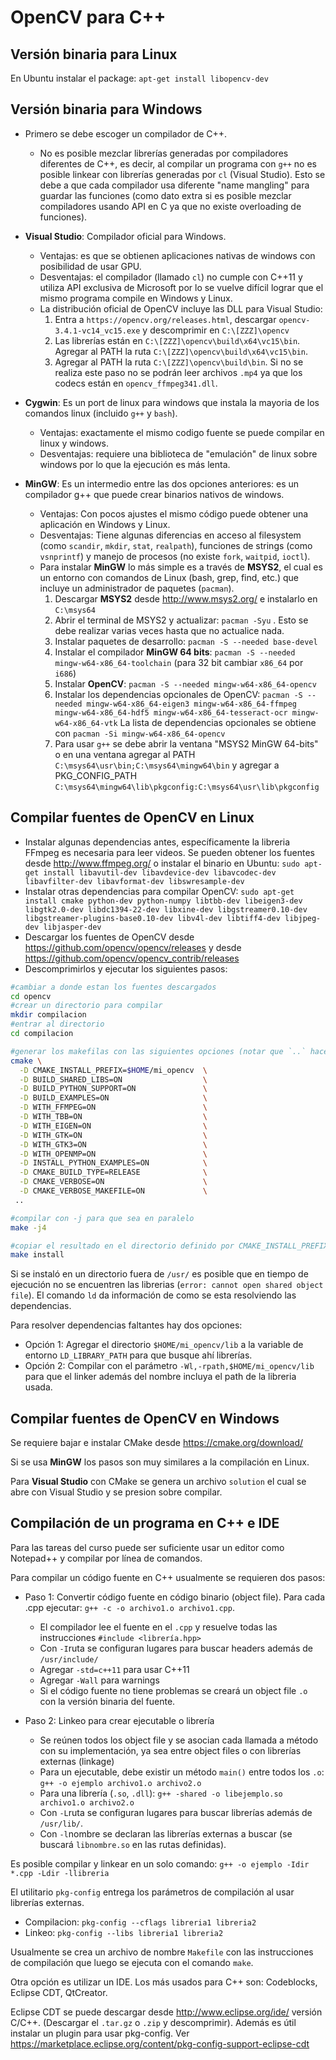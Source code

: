 ﻿# OpenCV para C++

## Versión binaria para Linux

En Ubuntu instalar el package: `apt-get install libopencv-dev`

## Versión binaria para Windows

* Primero se debe escoger un compilador de C++.
	* No es posible mezclar librerías generadas por compiladores diferentes de C++, es decir, al compilar un programa con `g++` no es posible linkear con librerías generadas por `cl` (Visual Studio). Esto se debe a que cada compilador usa diferente "name mangling" para guardar las funciones  (como dato extra si es posible mezclar compiladores usando API en C ya que no existe overloading de funciones).

* **Visual Studio**: Compilador oficial para Windows.
	* Ventajas: es que se obtienen aplicaciones nativas de windows con posibilidad de usar GPU.
	* Desventajas: el compilador (llamado `cl`) no cumple con C++11 y utiliza API exclusiva de Microsoft por lo se vuelve difícil lograr que el mismo programa compile en Windows y Linux.
	* La distribución oficial de OpenCV incluye las DLL para Visual Studio:
		1. Entra a `https://opencv.org/releases.html`, descargar `opencv-3.4.1-vc14_vc15.exe` y descomprimir en `C:\[ZZZ]\opencv`
		2. Las librerías están en `C:\[ZZZ]\opencv\build\x64\vc15\bin`. Agregar al PATH la ruta `C:\[ZZZ]\opencv\build\x64\vc15\bin`.
		3. Agregar al PATH la ruta `C:\[ZZZ]\opencv\build\bin`. Si no se realiza este paso no se podrán leer archivos `.mp4` ya que los codecs están en `opencv_ffmpeg341.dll`.

* **Cygwin**: Es un port de linux para windows que instala la mayoria de los comandos linux (incluido `g++` y `bash`).
	* Ventajas: exactamente el mismo codigo fuente se puede compilar en linux y windows.
	* Desventajas: requiere una biblioteca de "emulación" de linux sobre windows por lo que la ejecución es más lenta.

* **MinGW**: Es un intermedio entre las dos opciones anteriores: es un compilador g++ que puede crear binarios nativos de windows.
	* Ventajas: Con pocos ajustes el mismo código puede obtener una aplicación en Windows y Linux.
	* Desventajas: Tiene algunas diferencias en acceso al filesystem (como `scandir`, `mkdir`, `stat`, `realpath`), funciones de strings (como `vsnprintf`) y manejo de procesos (no existe `fork`, `waitpid`, `ioctl`).
	* Para instalar **MinGW** lo más simple es a través de **MSYS2**, el cual es un entorno con comandos de Linux (bash, grep, find, etc.) que incluye un administrador de paquetes (`pacman`).
		1. Descargar **MSYS2** desde http://www.msys2.org/ e instalarlo en `C:\msys64`
		2. Abrir el terminal de MSYS2 y actualizar: `pacman -Syu` . Esto se debe realizar varias veces hasta que no actualice nada.
		3. Instalar paquetes de desarrollo: `pacman -S --needed base-devel`
		4. Instalar el compilador **MinGW 64 bits**: `pacman -S --needed mingw-w64-x86_64-toolchain` (para 32 bit cambiar `x86_64` por `i686`)
		5. Instalar **OpenCV**: `pacman -S --needed mingw-w64-x86_64-opencv`
		6. Instalar los dependencias opcionales de OpenCV: `pacman -S --needed mingw-w64-x86_64-eigen3 mingw-w64-x86_64-ffmpeg mingw-w64-x86_64-hdf5 mingw-w64-x86_64-tesseract-ocr mingw-w64-x86_64-vtk`  La lista de dependencias opcionales se obtiene con `pacman -Si mingw-w64-x86_64-opencv`
		7. Para usar `g++` se debe abrir la ventana "MSYS2 MinGW 64-bits" o en una ventana agregar al PATH `C:\msys64\usr\bin;C:\msys64\mingw64\bin` y agregar a PKG_CONFIG_PATH `C:\msys64\mingw64\lib\pkgconfig:C:\msys64\usr\lib\pkgconfig`

## Compilar fuentes de OpenCV en Linux

  * Instalar algunas dependencias antes, específicamente la libreria FFmpeg es necesaria para leer videos. Se pueden obtener los fuentes desde http://www.ffmpeg.org/ o instalar el binario en Ubuntu: `sudo apt-get install libavutil-dev libavdevice-dev libavcodec-dev libavfilter-dev libavformat-dev libswresample-dev`
  * Instalar otras dependencias para compilar OpenCV: `sudo apt-get install cmake python-dev python-numpy libtbb-dev libeigen3-dev libgtk2.0-dev libdc1394-22-dev libxine-dev libgstreamer0.10-dev libgstreamer-plugins-base0.10-dev libv4l-dev libtiff4-dev libjpeg-dev libjasper-dev`
  * Descargar los fuentes de OpenCV desde https://github.com/opencv/opencv/releases y desde  https://github.com/opencv/opencv_contrib/releases
  * Descomprimirlos y ejecutar los siguientes pasos:

```bash
#cambiar a donde estan los fuentes descargados
cd opencv
#crear un directorio para compilar
mkdir compilacion
#entrar al directorio
cd compilacion

#generar los makefilas con las siguientes opciones (notar que `..` hace referencia a los fuentes)
cmake \
  -D CMAKE_INSTALL_PREFIX=$HOME/mi_opencv  \
  -D BUILD_SHARED_LIBS=ON                  \
  -D BUILD_PYTHON_SUPPORT=ON               \
  -D BUILD_EXAMPLES=ON                     \
  -D WITH_FFMPEG=ON                        \
  -D WITH_TBB=ON                           \
  -D WITH_EIGEN=ON                         \
  -D WITH_GTK=ON                           \
  -D WITH_GTK3=ON                          \
  -D WITH_OPENMP=ON                        \
  -D INSTALL_PYTHON_EXAMPLES=ON            \
  -D CMAKE_BUILD_TYPE=RELEASE              \
  -D CMAKE_VERBOSE=ON                      \
  -D CMAKE_VERBOSE_MAKEFILE=ON             \
 ..

#compilar con -j para que sea en paralelo
make -j4

#copiar el resultado en el directorio definido por CMAKE_INSTALL_PREFIX
make install
```

Si se instaló en un directorio fuera de `/usr/` es posible que en tiempo de ejecución no se encuentren las librerias (`error: cannot open shared object file`). El comando `ld` da información de como se esta resolviendo las dependencias.

Para resolver dependencias faltantes hay dos opciones:
  * Opción 1: Agregar el directorio `$HOME/mi_opencv/lib` a la variable de entorno `LD_LIBRARY_PATH` para que busque ahí librerías.
  * Opción 2: Compilar con el parámetro `-Wl,-rpath,$HOME/mi_opencv/lib` para que el linker además del nombre incluya el path de la libreria usada.

## Compilar fuentes de OpenCV en Windows

Se requiere bajar e instalar CMake desde https://cmake.org/download/

Si se usa **MinGW** los pasos son muy similares a la compilación en Linux.

Para **Visual Studio** con CMake se genera un archivo `solution` el cual se abre con Visual Studio y se presion sobre compilar.

## Compilación de un programa en C++ e IDE

Para las tareas del curso puede ser suficiente usar un editor como Notepad++ y compilar por línea de comandos.

Para compilar un código fuente en C++ usualmente se requieren dos pasos:

* Paso 1: Convertir código fuente en código binario (object file). Para cada .cpp ejecutar: `g++ -c -o archivo1.o archivo1.cpp`.
 
    * El compilador lee el fuente en el `.cpp` y resuelve todas las instrucciones `#include <librería.hpp>`
    * Con `-I`ruta se configuran lugares para buscar headers además de `/usr/include/`
    * Agregar `-std=c++11` para usar C++11
    * Agregar `-Wall` para warnings
    * Si el código fuente no tiene problemas se creará un object file `.o` con la versión binaria del fuente.

* Paso 2: Linkeo para crear ejecutable o librería
    * Se reúnen todos los object file y se asocian cada llamada a método con su implementación, ya sea entre object files o con librerías externas (linkage)
    * Para un ejecutable, debe existir un método `main()` entre todos los `.o`: `g++ -o ejemplo archivo1.o archivo2.o`
    * Para una librería (`.so`, `.dll`): `g++ -shared -o libejemplo.so archivo1.o archivo2.o`
    * Con `-L`ruta se configuran lugares para buscar librerías además de `/usr/lib/`.
    * Con `-l`nombre se declaran las librerías externas a buscar (se buscará `libnombre.so` en las rutas definidas).

Es posible compilar y linkear en un solo comando: `g++ -o ejemplo -Idir *.cpp -Ldir -llibreria`

El utilitario `pkg-config` entrega los parámetros de compilación al usar librerías externas.

   * Compilacion: `pkg-config --cflags libreria1 libreria2`
   * Linkeo: `pkg-config --libs libreria1 libreria2`

Usualmente se crea un archivo de nombre `Makefile` con las instrucciones de compilación que luego se ejecuta con el comando `make`.

Otra opción es utilizar un IDE. Los más usados para C++ son: Codeblocks, Eclipse CDT, QtCreator.

Eclipse CDT se puede descargar desde http://www.eclipse.org/ide/ versión C/C++. (Descargar el `.tar.gz` o `.zip` y descomprimir). Además es útil instalar un plugin para usar pkg-config. Ver https://marketplace.eclipse.org/content/pkg-config-support-eclipse-cdt
